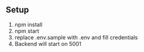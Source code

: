 ## Setup

1. npm install
2. npm start
3. replace .env.sample with .env and fill credentials
4. Backend will start on 5001

